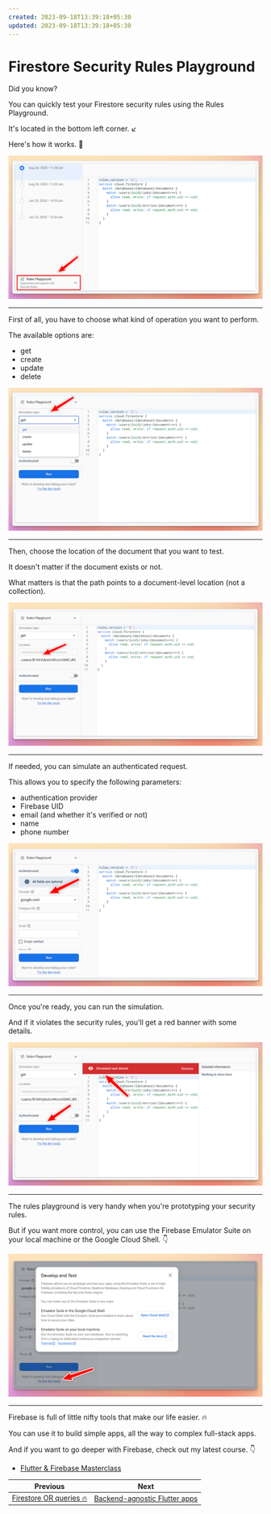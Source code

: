 ```yaml
---
created: 2023-09-18T13:39:18+05:30
updated: 2023-09-18T13:39:18+05:30
---
```

# Firestore Security Rules Playground

Did you know?

You can quickly test your Firestore security rules using the Rules Playground.

It's located in the bottom left corner. ↙

Here's how it works. 🧵

![](100.1-rules-playground-button.png)

---

First of all, you have to choose what kind of operation you want to perform.

The available options are:

- get
- create
- update
- delete

![](100.2-simulation-type.png)

---

Then, choose the location of the document that you want to test.

It doesn't matter if the document exists or not.

What matters is that the path points to a document-level location (not a collection).

![](100.3-location.png)

---

If needed, you can simulate an authenticated request.

This allows you to specify the following parameters:

- authentication provider
- Firebase UID
- email (and whether it's verified or not)
- name
- phone number

![](100.4-authentication.png)

---

Once you're ready, you can run the simulation.

And if it violates the security rules, you'll get a red banner with some details.

![](100.5-run.png)

---

The rules playground is very handy when you're prototyping your security rules.

But if you want more control, you can use the Firebase Emulator Suite on your local machine or the Google Cloud Shell. 👇

![](100.6-dev-tools.png)

---

Firebase is full of little nifty tools that make our life easier. 🔥

You can use it to build simple apps, all the way to complex full-stack apps.

And if you want to go deeper with Firebase, check out my latest course. 👇

- [Flutter & Firebase Masterclass](https://codewithandrea.com/courses/flutter-firebase-masterclass/)


| Previous | Next |
| -------- | ---- |
| [Firestore OR queries 🔥](../0099-firestore-or-query/index.md) | [Backend-agnostic Flutter apps](../0101-backend-agnostic/index.md) |
